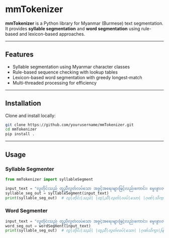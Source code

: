 # mmTokenizer

**mmTokenizer** is a Python library for Myanmar (Burmese) text segmentation.  
It provides **syllable segmentation** and **word segmentation** using rule-based and lexicon-based approaches.

---

## Features
- Syllable segmentation using Myanmar character classes  
- Rule-based sequence checking with lookup tables  
- Lexicon-based word segmentation with greedy longest-match  
- Multi-threaded processing for efficiency  

---

## Installation

Clone and install locally:

```bash
git clone https://github.com/yourusername/mmTokenizer.git
cd mmTokenizer
pip install .
```

---

## Usage

### Syllable Segmenter

```python
from mmTokenizer import syllableSegment

input_text = "လူတိုင်းသည် တူညီလွတ်လပ်သော အခွင့်အရေးများဖြင့်လည်းကောင်း၊ မွေးဖွားလာသူများဖြစ်သည်။"
syllable_seg_out = syllableSegment(input_text)
print(syllable_seg_out)  # လူ|တိုင်း|သည်| |တူ|ညီ|လွတ်|လပ်|သော| |ဂုဏ်|သိက္ခာ|ဖြင့်|လည်း|ကောင်း|၊ |တူ|ညီ|လွတ်|လပ်|သော| |အ|ခွင့်|အ|ရေး|များ|ဖြင့်|လည်း|ကောင်း|၊ |မွေး|ဖွား|လာ|သူ|များ|ဖြစ်|သည်|။ 

```

### Word Segmenter

```python
input_text = "လူတိုင်းသည် တူညီလွတ်လပ်သော အခွင့်အရေးများဖြင့်လည်းကောင်း၊ မွေးဖွားလာသူများဖြစ်သည်။"
word_seg_out = wordSegment(input_text)
print(syllable_seg_out)  # လူ|တိုင်း|သည်| |တူညီ|လွတ်လပ်|သော| |ဂုဏ်သိက္ခာ|ဖြင့်|လည်းကောင်း|၊ |တူညီ|လွတ်လပ်|သော| |အခွင့်အရေး|များ|ဖြင့်|လည်းကောင်း|၊ |မွေးဖွားလာသူ|များ|ဖြစ်|သည်|။

```
